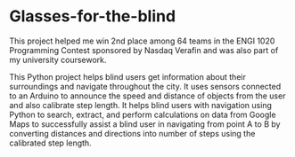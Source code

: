# Glasses-for-the-blind

This project helped me win 2nd place among 64 teams in the ENGI 1020 Programming Contest sponsored by Nasdaq Verafin and was also part of my university coursework.

This Python project helps blind users get information about their surroundings and navigate throughout the city. It uses sensors connected to an Arduino to announce the speed and distance of objects from the user and also calibrate step length. It helps blind users with navigation using Python to search, extract, and perform calculations on data from Google Maps to successfully assist a blind user in navigating from point A to B by converting distances and directions into number of steps using the calibrated step length.
